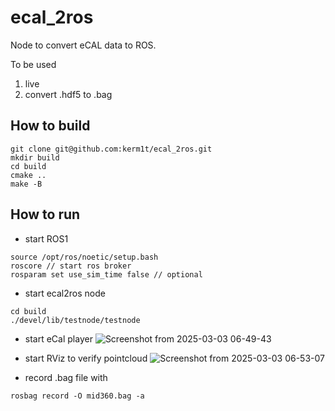 # ecal_2ros

Node to convert eCAL data to ROS.

To be used
1. live
2. convert .hdf5 to .bag

## How to build
```
git clone git@github.com:kerm1t/ecal_2ros.git
mkdir build
cd build
cmake ..
make -B
```

## How to run

- start ROS1
```
source /opt/ros/noetic/setup.bash
roscore // start ros broker
rosparam set use_sim_time false // optional
```
- start ecal2ros node
```
cd build
./devel/lib/testnode/testnode
```
- start eCal player
![Screenshot from 2025-03-03 06-49-43](https://github.com/user-attachments/assets/33b0246c-a197-4c81-8b61-14bbc6334e9c)

- start RViz to verify pointcloud
![Screenshot from 2025-03-03 06-53-07](https://github.com/user-attachments/assets/efedba8f-b50f-489a-915e-6f9a32af999f)

- record .bag file with
```
rosbag record -O mid360.bag -a
```
  

